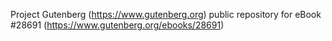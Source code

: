 Project Gutenberg (https://www.gutenberg.org) public repository for eBook #28691 (https://www.gutenberg.org/ebooks/28691)

